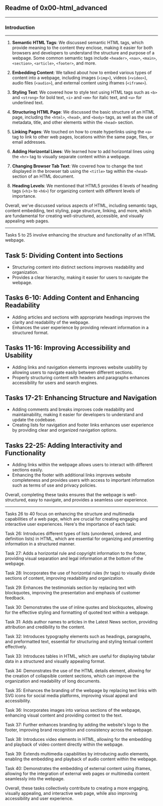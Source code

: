 ## Readme of 0x00-html_advanced
---

### Introduction
---

1. **Semantic HTML Tags**: We discussed semantic HTML tags, which provide meaning to the content they enclose, making it easier for both browsers and developers to understand the structure and purpose of a webpage. Some common semantic tags include `<header>`, `<nav>`, `<main>`, `<section>`, `<article>`, `<footer>`, and more.

2. **Embedding Content**: We talked about how to embed various types of content into a webpage, including images (`<img>`), videos (`<video>`), audio files (`<audio>`), and external content using iframes (`<iframe>`).

3. **Styling Text**: We covered how to style text using HTML tags such as `<b>` and `<strong>` for bold text, `<i>` and `<em>` for italic text, and `<u>` for underlined text.

4. **Structuring HTML Page**: We discussed the basic structure of an HTML page, including the `<html>`, `<head>`, and `<body>` tags, as well as the use of metadata, title, and other elements within the `<head>` section.

5. **Linking Pages**: We touched on how to create hyperlinks using the `<a>` tag to link to other web pages, locations within the same page, files, or email addresses.

6. **Adding Horizontal Lines**: We learned how to add horizontal lines using the `<hr>` tag to visually separate content within a webpage.

7. **Changing Browser Tab Text**: We covered how to change the text displayed in the browser tab using the `<title>` tag within the `<head>` section of an HTML document.

8. **Heading Levels**: We mentioned that HTML5 provides 6 levels of heading tags (`<h1>` to `<h6>`) for organizing content with different levels of importance.

Overall, we've discussed various aspects of HTML, including semantic tags, content embedding, text styling, page structure, linking, and more, which are fundamental for creating well-structured, accessible, and visually appealing web pages.

---

Tasks 5 to 25 involve enhancing the structure and functionality of an HTML webpage. 

## Task 5: Dividing Content into Sections
- Structuring content into distinct sections improves readability and organization.
- Provides a clear hierarchy, making it easier for users to navigate the webpage.

## Tasks 6-10: Adding Content and Enhancing Readability
- Adding articles and sections with appropriate headings improves the clarity and readability of the webpage.
- Enhances the user experience by providing relevant information in a structured format.

## Tasks 11-16: Improving Accessibility and Usability
- Adding links and navigation elements improves website usability by allowing users to navigate easily between different sections.
- Properly structuring content with headers and paragraphs enhances accessibility for users and search engines.

## Tasks 17-21: Enhancing Structure and Navigation
- Adding comments and breaks improves code readability and maintainability, making it easier for developers to understand and update the codebase.
- Creating lists for navigation and footer links enhances user experience by providing clear and organized navigation options.

## Tasks 22-25: Adding Interactivity and Functionality
- Adding links within the webpage allows users to interact with different sections easily.
- Enhancing the footer with additional links improves website completeness and provides users with access to important information such as terms of use and privacy policies.

Overall, completing these tasks ensures that the webpage is well-structured, easy to navigate, and provides a seamless user experience.

---

Tasks 26 to 40 focus on enhancing the structure and multimedia capabilities of a web page, which are crucial for creating engaging and interactive user experiences. Here's the importance of each task:

Task 26: Introduces different types of lists (unordered, ordered, and definition lists) in HTML, which are essential for organizing and presenting information in a structured manner.

Task 27: Adds a horizontal rule and copyright information to the footer, providing visual separation and legal information at the bottom of the webpage.

Task 28: Incorporates the use of horizontal rules (hr tags) to visually divide sections of content, improving readability and organization.

Task 29: Enhances the testimonials section by replacing text with blockquotes, improving the presentation and emphasis of customer feedback.

Task 30: Demonstrates the use of inline quotes and blockquotes, allowing for the effective styling and formatting of quoted text within a webpage.

Task 31: Adds author names to articles in the Latest News section, providing attribution and credibility to the content.

Task 32: Introduces typography elements such as headings, paragraphs, and preformatted text, essential for structuring and styling textual content effectively.

Task 33: Introduces tables in HTML, which are useful for displaying tabular data in a structured and visually appealing format.

Task 34: Demonstrates the use of the HTML details element, allowing for the creation of collapsible content sections, which can improve the organization and readability of long documents.

Task 35: Enhances the branding of the webpage by replacing text links with SVG icons for social media platforms, improving visual appeal and accessibility.

Task 36: Incorporates images into various sections of the webpage, enhancing visual content and providing context to the text.

Task 37: Further enhances branding by adding the website's logo to the footer, improving brand recognition and consistency across the webpage.

Task 38: Introduces video elements in HTML, allowing for the embedding and playback of video content directly within the webpage.

Task 39: Extends multimedia capabilities by introducing audio elements, enabling the embedding and playback of audio content within the webpage.

Task 40: Demonstrates the embedding of external content using iframes, allowing for the integration of external web pages or multimedia content seamlessly into the webpage.

Overall, these tasks collectively contribute to creating a more engaging, visually appealing, and interactive web page, while also improving accessibility and user experience.
